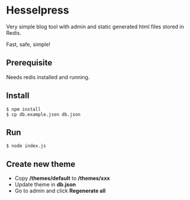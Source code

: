 # Hesselpress
Very simple blog tool with admin and static generated html files stored in Redis.

Fast, safe, simple!

## Prerequisite
Needs redis installed and running.

## Install

```shell
$ npm install
$ cp db.example.json db.json
```

## Run

```shell
$ node index.js
```

## Create new theme
* Copy __/themes/default__ to __/themes/xxx__
* Update theme in __db.json__
* Go to admin and click __Regenerate all__
